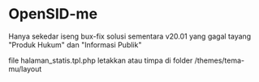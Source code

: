 # OpenSID-me

Hanya sekedar iseng bux-fix solusi sementara v20.01 yang gagal tayang "Produk Hukum" dan "Informasi Publik"

file halaman_statis.tpl.php
letakkan atau timpa di folder /themes/tema-mu/layout
